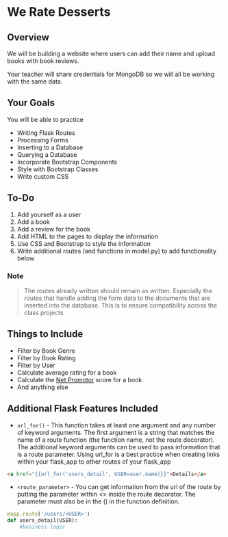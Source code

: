 # We Rate Desserts

## Overview
We will be building a website where users can add their name and upload books with book reviews.

Your teacher will share credentials for MongoDB so we will all be working with the same data.

## Your Goals
You will be able to practice
- Writing Flask Routes
- Processing Forms
- Inserting to a Database
- Querying a Database
- Incorporate Bootstrap Components
- Style with Bootstrap Classes
- Write custom CSS

## To-Do
1. Add yourself as a user
2. Add a book
3. Add a review for the book
4. Add HTML to the pages to display the information
5. Use CSS and Bootstrap to style the information
6. Write additional routes (and functions in model.py) to add functionality below

### Note
> The routes already written should remain as written. Especially the routes that handle adding the form data to the documents that are inserted into the database. This is to ensure compatibility across the class projects

## Things to Include
- Filter by Book Genre
- Filter by Book Rating
- Filter by User
- Calculate average rating for a book
- Calculate the [Net Promotor](https://en.wikipedia.org/wiki/Net_Promoter) score for a book
- And anything else

## Additional Flask Features Included
- `url_for()` - This function takes at least one argument and any number of keyword arguments. The first argument is a string that matches the name of a route function (the function name, not the route decorator). The additional keyword arguments can be used to pass information that is a route parameter. Using url_for is a best practice when creating links within your flask_app to other routes of your flask_app
```html
<a href="{{url_for('users_detail', USER=user.name)}}">Details</a>
```
- `<route_parameter>` - You can get information from the url of the route by putting the parameter within <> inside the route decorator. The parameter must also be in the () in the function definition.
```python
@app.route('/users/<USER>')
def users_detail(USER):
    #business logic
```

